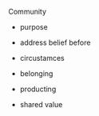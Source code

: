 Community

- purpose

- address belief before 

- circustamces
- belonging

- producting
- shared value